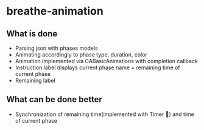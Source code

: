 # breathe-animation

## What is done 
- Parsing json with phases models
- Animating accordingly to phase type, duration, color
- Animation implemented via CABasicAnimations with completion callback
- Instruction label displays current phase name + remaining time of current phase
- Remaining label

## What can be done better

- Synchronization of remaining time(implemented with Timer 🙈) and time of current phase
